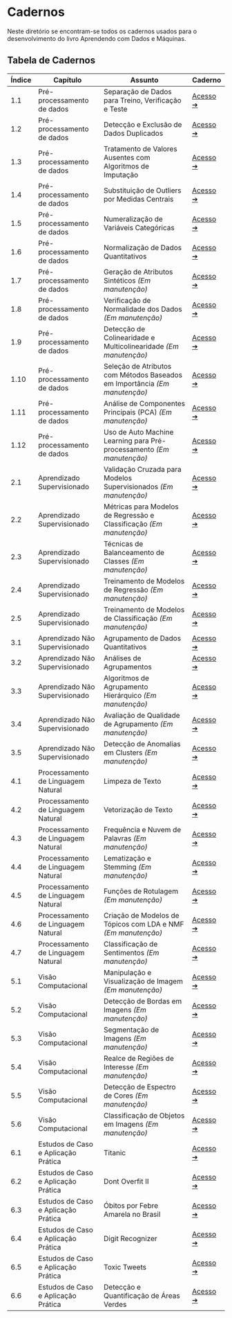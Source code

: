 # Cadernos

Neste diretório se encontram-se todos os cadernos usados para o desenvolvimento do livro Aprendendo com Dados e Máquinas.

## Tabela de Cadernos

| Índice | Capítulo | Assunto | Caderno |
|--------|-------------|------------------------------------------------------------|----------------|
| 1.1 | Pré-processamento de dados | Separação de Dados para Treino, Verificação e Teste | [Acesso ➔](https://github.com/alexandre11aa/datas_and_machines/blob/main/notebooks/preprocessing/separacao_de_dados_treinamento_validacao_teste.ipynb) |
| 1.2 | Pré-processamento de dados | Detecção e Exclusão de Dados Duplicados | [Acesso ➔](https://github.com/alexandre11aa/datas_and_machines/blob/main/notebooks/preprocessing/deteccao_e_exclusao_de_dados_duplicados.ipynb) |
| 1.3 | Pré-processamento de dados | Tratamento de Valores Ausentes com Algoritmos de Imputação | [Acesso ➔](https://github.com/alexandre11aa/datas_and_machines/blob/main/notebooks/preprocessing/tratamento_de_valores_ausentes.ipynb) |
| 1.4 | Pré-processamento de dados | Substituição de Outliers por Medidas Centrais | [Acesso ➔](https://github.com/alexandre11aa/datas_and_machines/blob/main/notebooks/preprocessing/substituicao_por_medidas_centrais.ipynb) |
| 1.5 | Pré-processamento de dados | Numeralização de Variáveis Categóricas | [Acesso ➔](https://github.com/alexandre11aa/datas_and_machines/blob/main/notebooks/preprocessing/numeralizacao_de_variaveis_categoricas.ipynb) |
| 1.6 | Pré-processamento de dados | Normalização de Dados Quantitativos | [Acesso ➔](https://github.com/alexandre11aa/datas_and_machines/blob/main/notebooks/preprocessing/normalizacao_de_dados.ipynb) |
| 1.7 | Pré-processamento de dados | Geração de Atributos Sintéticos *(Em manutenção)* | [Acesso ➔](https://github.com/alexandre11aa/datas_and_machines/blob/main/notebooks/preprocessing/geracao_de_atributos_sinteticos.ipynb) |
| 1.8 | Pré-processamento de dados | Verificação de Normalidade dos Dados *(Em manutenção)* | [Acesso ➔](https://github.com/alexandre11aa/datas_and_machines/blob/main/notebooks/preprocessing/verificacao_de_normalidade_dos_dados.ipynb) |
| 1.9 | Pré-processamento de dados | Detecção de Colinearidade e Multicolinearidade *(Em manutenção)* | [Acesso ➔](https://github.com/alexandre11aa/datas_and_machines/blob/main/notebooks/preprocessing/deteccao_de_colinearidade_e_multicolinearidade.ipynb) |
| 1.10 | Pré-processamento de dados | Seleção de Atributos com Métodos Baseados em Importância *(Em manutenção)* | [Acesso ➔](https://github.com/alexandre11aa/datas_and_machines/blob/main/notebooks/preprocessing/selecao_de_atributos_com_metodos_baseados_em_importancia.ipynb) |
| 1.11 | Pré-processamento de dados | Análise de Componentes Principais (PCA) *(Em manutenção)* | [Acesso ➔](https://github.com/alexandre11aa/datas_and_machines/blob/main/notebooks/preprocessing/analise_de_componentes_principais_pca.ipynb) |
| 1.12 | Pré-processamento de dados | Uso de Auto Machine Learning para Pré-processamento *(Em manutenção)* | [Acesso ➔](https://github.com/alexandre11aa/datas_and_machines/blob/main/notebooks/preprocessing/uso_de_auto_machine_learning_para_preprocessamento.ipynb) |
| 2.1 | Aprendizado Supervisionado | Validação Cruzada para Modelos Supervisionados *(Em manutenção)* | [Acesso ➔](https://github.com/alexandre11aa/datas_and_machines/blob/main/notebooks/supervised/validacao_cruzada_para_modelos_supervisionados.ipynb) |
| 2.2 | Aprendizado Supervisionado | Métricas para Modelos de Regressão e Classificação *(Em manutenção)* | [Acesso ➔](https://github.com/alexandre11aa/datas_and_machines/blob/main/notebooks/supervised/metricas_para_modelos_de_regressao_e_classificacao.ipynb) |
| 2.3 | Aprendizado Supervisionado | Técnicas de Balanceamento de Classes *(Em manutenção)* | [Acesso ➔](https://github.com/alexandre11aa/datas_and_machines/blob/main/notebooks/supervised/tecnicas_de_balanceamento_de_classes.ipynb) |
| 2.4 | Aprendizado Supervisionado | Treinamento de Modelos de Regressão *(Em manutenção)* | [Acesso ➔](https://github.com/alexandre11aa/datas_and_machines/blob/main/notebooks/supervised/treinamento_de_modelos_de_regressao.ipynb) |
| 2.5 | Aprendizado Supervisionado | Treinamento de Modelos de Classificação *(Em manutenção)* | [Acesso ➔](https://github.com/alexandre11aa/datas_and_machines/blob/main/notebooks/supervised/treinamento_de_modelos_de_classificacao.ipynb) |
| 3.1 | Aprendizado Não Supervisionado | Agrupamento de Dados Quantitativos | [Acesso ➔](https://github.com/alexandre11aa/datas_and_machines/blob/main/notebooks/unsupervised/agrupamento_de_dados.ipynb) |
| 3.2 | Aprendizado Não Supervisionado | Análises de Agrupamentos | [Acesso ➔](https://github.com/alexandre11aa/datas_and_machines/blob/main/notebooks/unsupervised/analises_de_agrupamentos.ipynb) |
| 3.3 | Aprendizado Não Supervisionado | Algoritmos de Agrupamento Hierárquico *(Em manutenção)* | [Acesso ➔](https://github.com/alexandre11aa/datas_and_machines/blob/main/notebooks/unsupervised/algoritmos_de_agrupamento_hierarquico.ipynb) |
| 3.4 | Aprendizado Não Supervisionado | Avaliação de Qualidade de Agrupamento *(Em manutenção)* | [Acesso ➔](https://github.com/alexandre11aa/datas_and_machines/blob/main/notebooks/unsupervised/avaliacao_de_qualidade_de_agrupamento.ipynb) |
| 3.5 | Aprendizado Não Supervisionado | Detecção de Anomalias em Clusters *(Em manutenção)* | [Acesso ➔](https://github.com/alexandre11aa/datas_and_machines/blob/main/notebooks/unsupervised/deteccao_de_anomalias_em_clusters.ipynb) |
| 4.1 | Processamento de Linguagem Natural | Limpeza de Texto | [Acesso ➔](https://github.com/alexandre11aa/datas_and_machines/blob/main/notebooks/nlp/limpeza_de_texto.ipynb) |
| 4.2 | Processamento de Linguagem Natural | Vetorização de Texto | [Acesso ➔](https://github.com/alexandre11aa/datas_and_machines/blob/main/notebooks/nlp/vetorizacao_de_texto.ipynb) |
| 4.3 | Processamento de Linguagem Natural | Frequência e Nuvem de Palavras *(Em manutenção)* | [Acesso ➔](https://github.com/alexandre11aa/datas_and_machines/blob/main/notebooks/nlp/frequencia_e_nuvem_de_palavras.ipynb) |
| 4.4 | Processamento de Linguagem Natural | Lematização e Stemming *(Em manutenção)* | [Acesso ➔](https://github.com/alexandre11aa/datas_and_machines/blob/main/notebooks/nlp/lematizacao_e_stemming.ipynb) |
| 4.5 | Processamento de Linguagem Natural | Funções de Rotulagem *(Em manutenção)* | [Acesso ➔](https://github.com/alexandre11aa/datas_and_machines/blob/main/notebooks/nlp/funcoes_de_rotulagem.ipynb) |
| 4.6 | Processamento de Linguagem Natural | Criação de Modelos de Tópicos com LDA e NMF *(Em manutenção)* | [Acesso ➔](https://github.com/alexandre11aa/datas_and_machines/blob/main/notebooks/nlp/criacao_de_modelos_de_topicos_com_lda_e_nmf.ipynb) |
| 4.7 | Processamento de Linguagem Natural | Classificação de Sentimentos *(Em manutenção)* | [Acesso ➔](https://github.com/alexandre11aa/datas_and_machines/blob/main/notebooks/nlp/classificacao_de_sentimentos.ipynb) |
| 5.1 | Visão Computacional | Manipulação e Visualização de Imagem *(Em manutenção)* | [Acesso ➔](https://github.com/alexandre11aa/datas_and_machines/blob/main/notebooks/vision/manipulacao_e_visualizacao_de_imagem.ipynb) |
| 5.2 | Visão Computacional | Detecção de Bordas em Imagens *(Em manutenção)* | [Acesso ➔](https://github.com/alexandre11aa/datas_and_machines/blob/main/notebooks/vision/deteccao_de_bordas_em_imagens.ipynb) |
| 5.3 | Visão Computacional | Segmentação de Imagens *(Em manutenção)* | [Acesso ➔](https://github.com/alexandre11aa/datas_and_machines/blob/main/notebooks/vision/segmentacao_de_imagens.ipynb) |
| 5.4 | Visão Computacional | Realce de Regiões de Interesse *(Em manutenção)* | [Acesso ➔](https://github.com/alexandre11aa/datas_and_machines/blob/main/notebooks/vision/realce_de_regioes_de_interesse.ipynb) |
| 5.5 | Visão Computacional | Detecção de Espectro de Cores *(Em manutenção)* | [Acesso ➔](https://github.com/alexandre11aa/datas_and_machines/blob/main/notebooks/vision/deteccao_de_espectro_de_cores.ipynb) |
| 5.6 | Visão Computacional | Classificação de Objetos em Imagens *(Em manutenção)* | [Acesso ➔](https://github.com/alexandre11aa/datas_and_machines/blob/main/notebooks/vision/classificacao_de_objetos_em_imagens.ipynb) |
| 6.1 | Estudos de Caso e Aplicação Prática | Titanic | [Acesso ➔](https://github.com/alexandre11aa/datas_and_machines/blob/main/notebooks/titanic/titanic.ipynb) |
| 6.2 | Estudos de Caso e Aplicação Prática | Dont Overfit II | [Acesso ➔](https://github.com/alexandre11aa/datas_and_machines/blob/main/notebooks/dont_overfit_ii/dont_overfit_ii.ipynb) |
| 6.3 | Estudos de Caso e Aplicação Prática | Óbitos por Febre Amarela no Brasil | [Acesso ➔](https://github.com/alexandre11aa/datas_and_machines/blob/main/notebooks/obitos_por_fa/obitos_por_fa.ipynb) |
| 6.4 | Estudos de Caso e Aplicação Prática | Digit Recognizer | [Acesso ➔](https://github.com/alexandre11aa/datas_and_machines/blob/main/notebooks/digit_recognizer/digit_recognizer.ipynb) |
| 6.5 | Estudos de Caso e Aplicação Prática | Toxic Tweets | [Acesso ➔](https://github.com/alexandre11aa/datas_and_machines/blob/main/notebooks/toxic_tweets/final_project.ipynb) |
| 6.6 | Estudos de Caso e Aplicação Prática | Detecção e Quantificação de Áreas Verdes | [Acesso ➔](https://github.com/alexandre11aa/datas_and_machines/blob/main/notebooks/areas_verdes/final_project.ipynb) |